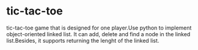 # tic-tac-toe

tic-tac-toe game that is designed for one player.Use python to  implement object-oriented linked list. It can add, delete and find a node in the linked list.Besides, it supports returning the lenght of the linked list.

